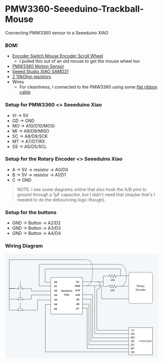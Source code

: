 # PMW3360-Seeeduino-Trackball-Mouse
Connecting PMW3360 sensor to a Seeeduino XIAO

### BOM:
- [Encoder Switch Mouse Encoder Scroll Wheel](https://www.amazon.com/dp/B07HCGLG3Z)
  - I pulled this out of an old mouse to get the mouse wheel too 
- [PMW3360 Motion Sensor](https://www.tindie.com/products/jkicklighter/pmw3360-motion-sensor/)
- [Seeed Studio XIAO SAMD21](https://www.seeedstudio.com/Seeeduino-XIAO-Arduino-Microcontroller-SAMD21-Cortex-M0+-p-4426.html)
- [2 10kOhm resistors](https://www.amazon.com/gp/product/B016NXK6QK)
- Wires
  - For cleanliness, I connected to the PMW3360 using some [flat ribbon cable](https://www.amazon.com/dp/B088M5KJ4F)

### Setup for PMW3360 <> Seeeduino Xiao

- VI -> 5V
- GD -> GND
- MO -> A10/D10/MOSI
- MI -> A9/D9/MISO
- SC -> A8/D8/SCK
- MT -> A7/D7/RX
- SS -> A5/D5/SCL

### Setup for the Rotary Encoder <> Seeeduino Xiao

- A -> 5V -> resistor -> A0/D0
- B -> 5V -> resistor -> A1/D1
- C -> GND

> NOTE: I see some diagrams online that also hook the A/B pins to ground through a 1µF capacitor, but I didn't need that (maybe that's I needed to do the debouncing logic though).

### Setup for the buttons

- GND -> Button -> A2/D2
- GND -> Button -> A3/D3
- GND -> Button -> A4/D4

### Wiring Diagram

![Wiring diagram](assets/Wiring.svg)
